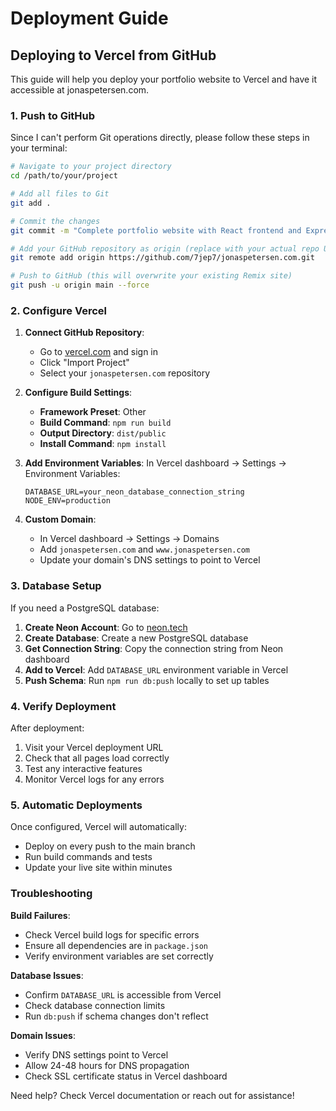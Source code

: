 # Deployment Guide

## Deploying to Vercel from GitHub

This guide will help you deploy your portfolio website to Vercel and have it accessible at jonaspetersen.com.

### 1. Push to GitHub

Since I can't perform Git operations directly, please follow these steps in your terminal:

```bash
# Navigate to your project directory
cd /path/to/your/project

# Add all files to Git
git add .

# Commit the changes
git commit -m "Complete portfolio website with React frontend and Express backend"

# Add your GitHub repository as origin (replace with your actual repo URL)
git remote add origin https://github.com/7jep7/jonaspetersen.com.git

# Push to GitHub (this will overwrite your existing Remix site)
git push -u origin main --force
```

### 2. Configure Vercel

1. **Connect GitHub Repository**:
   - Go to [vercel.com](https://vercel.com) and sign in
   - Click "Import Project"
   - Select your `jonaspetersen.com` repository

2. **Configure Build Settings**:
   - **Framework Preset**: Other
   - **Build Command**: `npm run build`
   - **Output Directory**: `dist/public`
   - **Install Command**: `npm install`

3. **Add Environment Variables**:
   In Vercel dashboard → Settings → Environment Variables:
   ```
   DATABASE_URL=your_neon_database_connection_string
   NODE_ENV=production
   ```

4. **Custom Domain**:
   - In Vercel dashboard → Settings → Domains
   - Add `jonaspetersen.com` and `www.jonaspetersen.com`
   - Update your domain's DNS settings to point to Vercel

### 3. Database Setup

If you need a PostgreSQL database:

1. **Create Neon Account**: Go to [neon.tech](https://neon.tech)
2. **Create Database**: Create a new PostgreSQL database
3. **Get Connection String**: Copy the connection string from Neon dashboard
4. **Add to Vercel**: Add `DATABASE_URL` environment variable in Vercel
5. **Push Schema**: Run `npm run db:push` locally to set up tables

### 4. Verify Deployment

After deployment:
1. Visit your Vercel deployment URL
2. Check that all pages load correctly
3. Test any interactive features
4. Monitor Vercel logs for any errors

### 5. Automatic Deployments

Once configured, Vercel will automatically:
- Deploy on every push to the main branch
- Run build commands and tests
- Update your live site within minutes

### Troubleshooting

**Build Failures**:
- Check Vercel build logs for specific errors
- Ensure all dependencies are in `package.json`
- Verify environment variables are set correctly

**Database Issues**:
- Confirm `DATABASE_URL` is accessible from Vercel
- Check database connection limits
- Run `db:push` if schema changes don't reflect

**Domain Issues**:
- Verify DNS settings point to Vercel
- Allow 24-48 hours for DNS propagation
- Check SSL certificate status in Vercel dashboard

Need help? Check Vercel documentation or reach out for assistance!